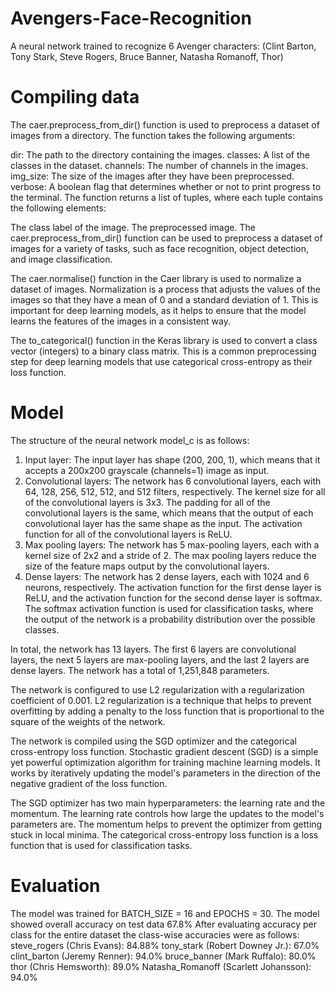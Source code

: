 # Avengers-Face-Recognition
A neural network trained to recognize 6 Avenger characters: (Clint Barton, Tony Stark, Steve Rogers, Bruce Banner, Natasha Romanoff, Thor)

# Compiling data
The caer.preprocess_from_dir() function is used to preprocess a dataset of images from a directory. The function takes the following arguments:

dir: The path to the directory containing the images.
classes: A list of the classes in the dataset.
channels: The number of channels in the images.
img_size: The size of the images after they have been preprocessed.
verbose: A boolean flag that determines whether or not to print progress to the terminal.
The function returns a list of tuples, where each tuple contains the following elements:

The class label of the image.
The preprocessed image.
The caer.preprocess_from_dir() function can be used to preprocess a dataset of images for a variety of tasks, such as face recognition, object detection, and image classification.

The caer.normalise() function in the Caer library is used to normalize a dataset of images. Normalization is a process that adjusts the values of the images so that they have a mean of 0 and a standard deviation of 1. This is important for deep learning models, as it helps to ensure that the model learns the features of the images in a consistent way.

The to_categorical() function in the Keras library is used to convert a class vector (integers) to a binary class matrix. This is a common preprocessing step for deep learning models that use categorical cross-entropy as their loss function.

# Model
The structure of the neural network model_c is as follows:

1. Input layer: The input layer has shape (200, 200, 1), which means that it accepts a 200x200 grayscale (channels=1) image as input.
2. Convolutional layers: The network has 6 convolutional layers, each with 64, 128, 256, 512, 512, and 512 filters, respectively. The kernel size for all of the convolutional layers is 3x3. The padding for all of the convolutional layers is the same, which means that the output of each convolutional layer has the same shape as the input. The activation function for all of the convolutional layers is ReLU.
3. Max pooling layers: The network has 5 max-pooling layers, each with a kernel size of 2x2 and a stride of 2. The max pooling layers reduce the size of the feature maps output by the convolutional layers.
4. Dense layers: The network has 2 dense layers, each with 1024 and 6 neurons, respectively. The activation function for the first dense layer is ReLU, and the activation function for the second dense layer is softmax. The softmax activation function is used for classification tasks, where the output of the network is a probability distribution over the possible classes.
   
In total, the network has 13 layers. The first 6 layers are convolutional layers, the next 5 layers are max-pooling layers, and the last 2 layers are dense layers. The network has a total of 1,251,848 parameters.

The network is configured to use L2 regularization with a regularization coefficient of 0.001. L2 regularization is a technique that helps to prevent overfitting by adding a penalty to the loss function that is proportional to the square of the weights of the network.

The network is compiled using the SGD optimizer and the categorical cross-entropy loss function. Stochastic gradient descent (SGD) is a simple yet powerful optimization algorithm for training machine learning models. It works by iteratively updating the model's parameters in the direction of the negative gradient of the loss function.

The SGD optimizer has two main hyperparameters: the learning rate and the momentum. The learning rate controls how large the updates to the model's parameters are. The momentum helps to prevent the optimizer from getting stuck in local minima. The categorical cross-entropy loss function is a loss function that is used for classification tasks.

# Evaluation
The model was trained for BATCH_SIZE = 16 and EPOCHS = 30. The model showed overall accuracy on test data 67.8%
After evaluating accuracy per class for the entire dataset the class-wise accuracies were as follows:
steve_rogers (Chris Evans): 84.88%
tony_stark (Robert Downey Jr.): 67.0%
clint_barton (Jeremy Renner): 94.0%
bruce_banner (Mark Ruffalo): 80.0%
thor (Chris Hemsworth): 89.0%
Natasha_Romanoff (Scarlett Johansson): 94.0%
